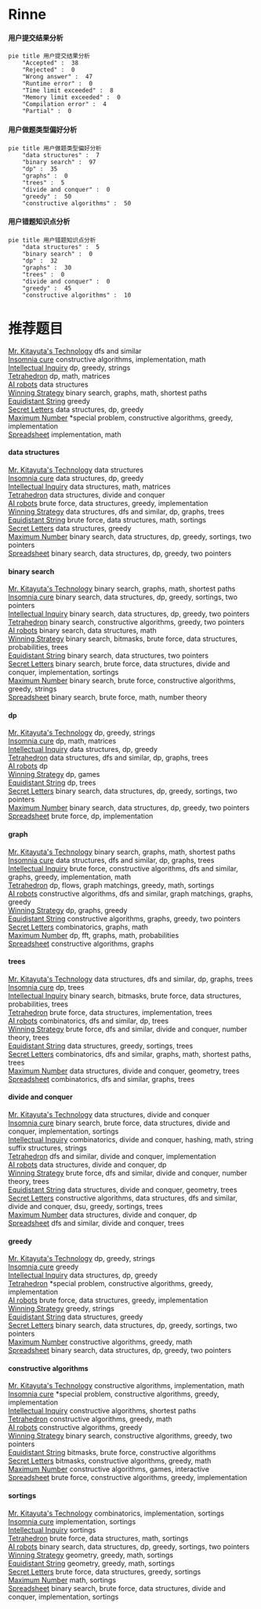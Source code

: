 # Rinne
<!-- tabs:start -->
#### **用户提交结果分析**

```mermaid
pie title 用户提交结果分析
    "Accepted" :  38
    "Rejected" :  0
    "Wrong answer" :  47
    "Runtime error" :  0
    "Time limit exceeded" :  8
    "Memory limit exceeded" :  0
    "Compilation error" :  4
    "Partial" :  0
```
#### **用户做题类型偏好分析**

```mermaid
pie title 用户做题类型偏好分析
    "data structures" :  7
    "binary search" :  97
    "dp" :  35
    "graphs" :  0
    "trees" :  5
    "divide and conquer" :  0
    "greedy" :  50
    "constructive algorithms" :  50
```
#### **用户错题知识点分析**

```mermaid
pie title 用户错题知识点分析
    "data structures" :  5
    "binary search" :  0
    "dp" :  32
    "graphs" :  30
    "trees" :  0
    "divide and conquer" :  0
    "greedy" :  45
    "constructive algorithms" :  10
```
<!-- tabs:end -->
# 推荐题目
[Mr. Kitayuta's Technology](http://codeforces.com/problemset/problem/505/D)		dfs and similar		  
[Insomnia cure](http://codeforces.com/problemset/problem/148/A)		constructive algorithms,
                        implementation,
                        math		  
[Intellectual Inquiry](http://codeforces.com/problemset/problem/645/E)		dp,
                        greedy,
                        strings		  
[Tetrahedron](http://codeforces.com/problemset/problem/166/E)		dp,
                        math,
                        matrices		  
[AI robots](http://codeforces.com/problemset/problem/1045/G)		data structures		  
[Winning Strategy](http://codeforces.com/problemset/problem/97/C)		binary search,
                        graphs,
                        math,
                        shortest paths		  
[Equidistant String](http://codeforces.com/problemset/problem/545/B)		greedy		  
[Secret Letters](http://codeforces.com/problemset/problem/1120/F)		data structures,
                        dp,
                        greedy		  
[Maximum Number](http://codeforces.com/problemset/problem/774/C)		*special problem,
                        constructive algorithms,
                        greedy,
                        implementation		  
[Spreadsheet](http://codeforces.com/problemset/problem/1/B)		implementation,
                        math		  
<!-- tabs:start -->
#### **data structures**
[Mr. Kitayuta's Technology](http://codeforces.com/problemset/problem/1045/G)		data structures		  
[Insomnia cure](http://codeforces.com/problemset/problem/1120/F)		data structures,
                        dp,
                        greedy		  
[Intellectual Inquiry](https://codeforces.com/contest/719/problem/E)		data structures,
                        math,
                        matrices		  
[Tetrahedron](http://codeforces.com/problemset/problem/786/C)		data structures,
                        divide and conquer		  
[AI robots](http://codeforces.com/problemset/problem/1340/A)		brute force,
                        data structures,
                        greedy,
                        implementation		  
[Winning Strategy](http://codeforces.com/problemset/problem/1111/E)		data structures,
                        dfs and similar,
                        dp,
                        graphs,
                        trees		  
[Equidistant String](http://codeforces.com/problemset/problem/538/F)		brute force,
                        data structures,
                        math,
                        sortings		  
[Secret Letters](http://codeforces.com/problemset/problem/609/F)		data structures,
                        greedy		  
[Maximum Number](http://codeforces.com/problemset/problem/1257/D)		binary search,
                        data structures,
                        dp,
                        greedy,
                        sortings,
                        two pointers		  
[Spreadsheet](http://codeforces.com/problemset/problem/1492/C)		binary search,
                        data structures,
                        dp,
                        greedy,
                        two pointers		  
#### **binary search**
[Mr. Kitayuta's Technology](http://codeforces.com/problemset/problem/97/C)		binary search,
                        graphs,
                        math,
                        shortest paths		  
[Insomnia cure](http://codeforces.com/problemset/problem/1257/D)		binary search,
                        data structures,
                        dp,
                        greedy,
                        sortings,
                        two pointers		  
[Intellectual Inquiry](http://codeforces.com/problemset/problem/1492/C)		binary search,
                        data structures,
                        dp,
                        greedy,
                        two pointers		  
[Tetrahedron](http://codeforces.com/problemset/problem/1463/D)		binary search,
                        constructive algorithms,
                        greedy,
                        two pointers		  
[AI robots](http://codeforces.com/problemset/problem/1490/G)		binary search,
                        data structures,
                        math		  
[Winning Strategy](http://codeforces.com/problemset/problem/1479/D)		binary search,
                        bitmasks,
                        brute force,
                        data structures,
                        probabilities,
                        trees		  
[Equidistant String](http://codeforces.com/problemset/problem/1436/E)		binary search,
                        data structures,
                        two pointers		  
[Secret Letters](http://codeforces.com/problemset/problem/1461/D)		binary search,
                        brute force,
                        data structures,
                        divide and conquer,
                        implementation,
                        sortings		  
[Maximum Number](http://codeforces.com/problemset/problem/1493/C)		binary search,
                        brute force,
                        constructive algorithms,
                        greedy,
                        strings		  
[Spreadsheet](http://codeforces.com/problemset/problem/1487/D)		binary search,
                        brute force,
                        math,
                        number theory		  
#### **dp**
[Mr. Kitayuta's Technology](http://codeforces.com/problemset/problem/645/E)		dp,
                        greedy,
                        strings		  
[Insomnia cure](http://codeforces.com/problemset/problem/166/E)		dp,
                        math,
                        matrices		  
[Intellectual Inquiry](http://codeforces.com/problemset/problem/1120/F)		data structures,
                        dp,
                        greedy		  
[Tetrahedron](http://codeforces.com/problemset/problem/1111/E)		data structures,
                        dfs and similar,
                        dp,
                        graphs,
                        trees		  
[AI robots](http://codeforces.com/problemset/problem/1066/F)		dp		  
[Winning Strategy](http://codeforces.com/problemset/problem/1382/B)		dp,
                        games		  
[Equidistant String](http://codeforces.com/problemset/problem/1276/D)		dp,
                        trees		  
[Secret Letters](http://codeforces.com/problemset/problem/1257/D)		binary search,
                        data structures,
                        dp,
                        greedy,
                        sortings,
                        two pointers		  
[Maximum Number](http://codeforces.com/problemset/problem/1492/C)		binary search,
                        data structures,
                        dp,
                        greedy,
                        two pointers		  
[Spreadsheet](https://codeforces.com/contest/1457/problem/C)		brute force,
                        dp,
                        implementation		  
#### **graph**
[Mr. Kitayuta's Technology](http://codeforces.com/problemset/problem/97/C)		binary search,
                        graphs,
                        math,
                        shortest paths		  
[Insomnia cure](http://codeforces.com/problemset/problem/1111/E)		data structures,
                        dfs and similar,
                        dp,
                        graphs,
                        trees		  
[Intellectual Inquiry](http://codeforces.com/problemset/problem/1487/C)		brute force,
                        constructive algorithms,
                        dfs and similar,
                        graphs,
                        greedy,
                        implementation,
                        math		  
[Tetrahedron](http://codeforces.com/problemset/problem/1437/C)		dp,
                        flows,
                        graph matchings,
                        greedy,
                        math,
                        sortings		  
[AI robots](http://codeforces.com/problemset/problem/1470/D)		constructive algorithms,
                        dfs and similar,
                        graph matchings,
                        graphs,
                        greedy		  
[Winning Strategy](http://codeforces.com/problemset/problem/1476/C)		dp,
                        graphs,
                        greedy		  
[Equidistant String](http://codeforces.com/problemset/problem/1304/D)		constructive algorithms,
                        graphs,
                        greedy,
                        two pointers		  
[Secret Letters](http://codeforces.com/problemset/problem/1475/C)		combinatorics,
                        graphs,
                        math		  
[Maximum Number](http://codeforces.com/problemset/problem/553/E)		dp,
                        fft,
                        graphs,
                        math,
                        probabilities		  
[Spreadsheet](http://codeforces.com/problemset/problem/1495/C)		constructive algorithms,
                        graphs		  
#### **trees**
[Mr. Kitayuta's Technology](http://codeforces.com/problemset/problem/1111/E)		data structures,
                        dfs and similar,
                        dp,
                        graphs,
                        trees		  
[Insomnia cure](http://codeforces.com/problemset/problem/1276/D)		dp,
                        trees		  
[Intellectual Inquiry](http://codeforces.com/problemset/problem/1479/D)		binary search,
                        bitmasks,
                        brute force,
                        data structures,
                        probabilities,
                        trees		  
[Tetrahedron](http://codeforces.com/problemset/problem/1511/C)		brute force,
                        data structures,
                        implementation,
                        trees		  
[AI robots](http://codeforces.com/problemset/problem/1499/F)		combinatorics,
                        dfs and similar,
                        dp,
                        trees		  
[Winning Strategy](http://codeforces.com/problemset/problem/1491/E)		brute force,
                        dfs and similar,
                        divide and conquer,
                        number theory,
                        trees		  
[Equidistant String](http://codeforces.com/problemset/problem/1466/D)		data structures,
                        greedy,
                        sortings,
                        trees		  
[Secret Letters](http://codeforces.com/problemset/problem/1495/D)		combinatorics,
                        dfs and similar,
                        graphs,
                        math,
                        shortest paths,
                        trees		  
[Maximum Number](http://codeforces.com/problemset/problem/1303/G)		data structures,
                        divide and conquer,
                        geometry,
                        trees		  
[Spreadsheet](http://codeforces.com/problemset/problem/1454/E)		combinatorics,
                        dfs and similar,
                        graphs,
                        trees		  
#### **divide and conquer**
[Mr. Kitayuta's Technology](http://codeforces.com/problemset/problem/786/C)		data structures,
                        divide and conquer		  
[Insomnia cure](http://codeforces.com/problemset/problem/1461/D)		binary search,
                        brute force,
                        data structures,
                        divide and conquer,
                        implementation,
                        sortings		  
[Intellectual Inquiry](http://codeforces.com/problemset/problem/1466/G)		combinatorics,
                        divide and conquer,
                        hashing,
                        math,
                        string suffix structures,
                        strings		  
[Tetrahedron](http://codeforces.com/problemset/problem/1490/D)		dfs and similar,
                        divide and conquer,
                        implementation		  
[AI robots](https://codeforces.com/contest/1483/problem/C)		data structures,
                        divide and conquer,
                        dp		  
[Winning Strategy](http://codeforces.com/problemset/problem/1491/E)		brute force,
                        dfs and similar,
                        divide and conquer,
                        number theory,
                        trees		  
[Equidistant String](http://codeforces.com/problemset/problem/1303/G)		data structures,
                        divide and conquer,
                        geometry,
                        trees		  
[Secret Letters](http://codeforces.com/problemset/problem/1494/D)		constructive algorithms,
                        data structures,
                        dfs and similar,
                        divide and conquer,
                        dsu,
                        greedy,
                        sortings,
                        trees		  
[Maximum Number](http://codeforces.com/problemset/problem/1482/E)		data structures,
                        divide and conquer,
                        dp		  
[Spreadsheet](http://codeforces.com/problemset/problem/566/C)		dfs and similar,
                        divide and conquer,
                        trees		  
#### **greedy**
[Mr. Kitayuta's Technology](http://codeforces.com/problemset/problem/645/E)		dp,
                        greedy,
                        strings		  
[Insomnia cure](http://codeforces.com/problemset/problem/545/B)		greedy		  
[Intellectual Inquiry](http://codeforces.com/problemset/problem/1120/F)		data structures,
                        dp,
                        greedy		  
[Tetrahedron](http://codeforces.com/problemset/problem/774/C)		*special problem,
                        constructive algorithms,
                        greedy,
                        implementation		  
[AI robots](http://codeforces.com/problemset/problem/1340/A)		brute force,
                        data structures,
                        greedy,
                        implementation		  
[Winning Strategy](http://codeforces.com/problemset/problem/58/A)		greedy,
                        strings		  
[Equidistant String](http://codeforces.com/problemset/problem/609/F)		data structures,
                        greedy		  
[Secret Letters](http://codeforces.com/problemset/problem/1257/D)		binary search,
                        data structures,
                        dp,
                        greedy,
                        sortings,
                        two pointers		  
[Maximum Number](http://codeforces.com/problemset/problem/1497/B)		constructive algorithms,
                        greedy,
                        math		  
[Spreadsheet](http://codeforces.com/problemset/problem/1492/C)		binary search,
                        data structures,
                        dp,
                        greedy,
                        two pointers		  
#### **constructive algorithms**
[Mr. Kitayuta's Technology](http://codeforces.com/problemset/problem/148/A)		constructive algorithms,
                        implementation,
                        math		  
[Insomnia cure](http://codeforces.com/problemset/problem/774/C)		*special problem,
                        constructive algorithms,
                        greedy,
                        implementation		  
[Intellectual Inquiry](http://codeforces.com/problemset/problem/317/E)		constructive algorithms,
                        shortest paths		  
[Tetrahedron](http://codeforces.com/problemset/problem/1497/B)		constructive algorithms,
                        greedy,
                        math		  
[AI robots](http://codeforces.com/problemset/problem/1493/A)		constructive algorithms,
                        greedy		  
[Winning Strategy](http://codeforces.com/problemset/problem/1463/D)		binary search,
                        constructive algorithms,
                        greedy,
                        two pointers		  
[Equidistant String](https://codeforces.com/contest/1456/problem/B)		bitmasks,
                        brute force,
                        constructive algorithms		  
[Secret Letters](http://codeforces.com/problemset/problem/1492/D)		bitmasks,
                        constructive algorithms,
                        greedy,
                        math		  
[Maximum Number](https://codeforces.com/contest/1504/problem/D)		constructive algorithms,
                        games,
                        interactive		  
[Spreadsheet](https://codeforces.com/contest/1483/problem/A)		brute force,
                        constructive algorithms,
                        greedy,
                        implementation		  
#### **sortings**
[Mr. Kitayuta's Technology](http://codeforces.com/problemset/problem/459/B)		combinatorics,
                        implementation,
                        sortings		  
[Insomnia cure](https://codeforces.com/contest/1138/problem/C)		implementation,
                        sortings		  
[Intellectual Inquiry](http://codeforces.com/problemset/problem/1101/C)		sortings		  
[Tetrahedron](http://codeforces.com/problemset/problem/538/F)		brute force,
                        data structures,
                        math,
                        sortings		  
[AI robots](http://codeforces.com/problemset/problem/1257/D)		binary search,
                        data structures,
                        dp,
                        greedy,
                        sortings,
                        two pointers		  
[Winning Strategy](https://codeforces.com/contest/1496/problem/C)		geometry,
                        greedy,
                        math,
                        sortings		  
[Equidistant String](http://codeforces.com/problemset/problem/1495/A)		geometry,
                        greedy,
                        math,
                        sortings		  
[Secret Letters](http://codeforces.com/problemset/problem/1497/A)		brute force,
                        data structures,
                        greedy,
                        sortings		  
[Maximum Number](http://codeforces.com/problemset/problem/1427/A)		math,
                        sortings		  
[Spreadsheet](http://codeforces.com/problemset/problem/1461/D)		binary search,
                        brute force,
                        data structures,
                        divide and conquer,
                        implementation,
                        sortings		  
<!-- tabs:end -->
